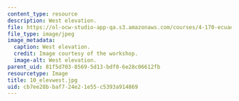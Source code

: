 ```yaml
---
content_type: resource
description: West elevation.
file: https://ol-ocw-studio-app-qa.s3.amazonaws.com/courses/4-170-ecuador-workshop-fall-2006/cb7ee28bbaf724e21e55c5393a914869_10_elevwest.jpg
file_type: image/jpeg
image_metadata:
  caption: West elevation.
  credit: Image courtesy of the workshop.
  image-alt: West elevation.
parent_uid: 81f5d703-8569-5d13-bdf0-6e28c06612fb
resourcetype: Image
title: 10_elevwest.jpg
uid: cb7ee28b-baf7-24e2-1e55-c5393a914869
---
```

